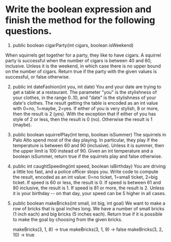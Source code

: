 # Write the boolean expression and finish the method for the following questions.

1. public boolean cigarParty(int cigars, boolean isWeekend)
   
  When squirrels get together for a party, they like to have cigars. A squirrel party is successful when the number of cigars is between 40 and 60, inclusive.
  Unless it is the weekend, in which case there is no upper bound on the number of cigars. Return true if the party with the given values is successful, or false otherwise.


2. public int dateFashion(int you, int date)
   You and your date are trying to get a table at a restaurant. The parameter "you" is the stylishness of your clothes, in the range 0..10, and "date" is the stylishness of your date's clothes. The result getting the table is encoded as an int value with 0=no, 1=maybe, 2=yes. If either of you is very stylish, 8 or more, then the result is 2 (yes).
   With the exception that if either of you has style of 2 or less, then the result is 0 (no). Otherwise the result is 1 (maybe).

3. public boolean squirrelPlay(int temp, boolean isSummer)
   The squirrels in Palo Alto spend most of the day playing. In particular, they play if the temperature is between 60 and 90 (inclusive).
   Unless it is summer, then the upper limit is 100 instead of 90. Given an int temperature and a boolean isSummer, return true if the squirrels play and false otherwise.

4. public int caughtSpeeding(int speed, boolean isBirthday)
   You are driving a little too fast, and a police officer stops you. Write code to compute the result, encoded as an int value: 0=no ticket, 1=small ticket, 2=big ticket. If speed is 60 or less, the result is 0. If speed is between 61 and 80 inclusive, the result is 1.
   If speed is 81 or more, the result is 2. Unless it is your birthday -- on that day, your speed can be 5 higher in all cases.

5. public boolean makeBricks(int small, int big, int goal)
   We want to make a row of bricks that is goal inches long. We have a number of small bricks (1 inch each) and big bricks (5 inches each).
   Return true if it is possible to make the goal by choosing from the given bricks.

   makeBricks(3, 1, 8) → true
   makeBricks(3, 1, 9) → false
   makeBricks(3, 2, 10) → true
